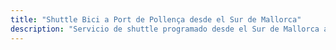 ```yaml
---
title: "Shuttle Bici a Port de Pollença desde el Sur de Mallorca"
description: "Servicio de shuttle programado desde el Sur de Mallorca a Port de Pollença. Pedalea la Tramuntana un sentido, shuttle de vuelta."
---
```


<!-- Content will be added later -->
